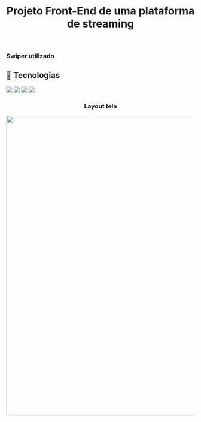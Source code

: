 # <h1 align="center">Projeto Front-End de uma plataforma de streaming</h1>
<br>

<h3 align="start">Swiper utilizado</h3>

## 🚀 Tecnologias
<div>
  <img src="https://img.shields.io/badge/HTML-239120?style=for-the-badge&logo=html5&logoColor=white">
  <img src="https://img.shields.io/badge/CSS-239120?&style=for-the-badge&logo=css3&logoColor=white">
  <img src="https://img.shields.io/badge/JavaScript-F7DF1E?style=for-the-badge&logo=javascript&logoColor=black">
  <img src="https://img.shields.io/badge/PHP-777BB4?style=for-the-badge&logo=php&logoColor=white">
</div>

<h3 align="center">Layout tela</h3>
<div align="center">
  <img src="https://github.com/DeangellesES/plataforma_de_streaming-PHP-JavaScript-HTML-CSS/blob/main/layoutStreaming.png" width="800">
</div>
